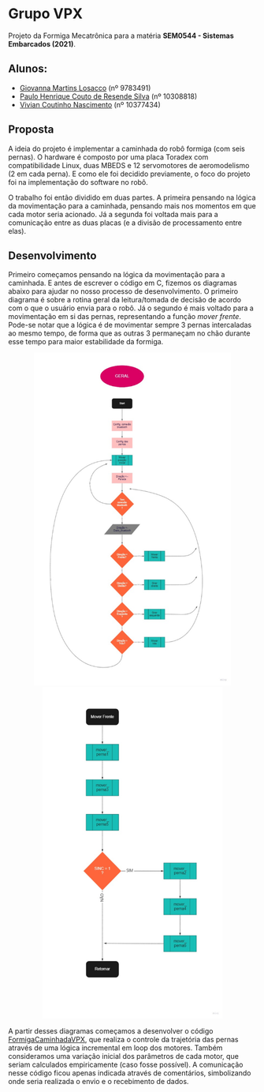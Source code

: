 # Grupo VPX

Projeto da Formiga Mecatrônica para a matéria **SEM0544 - Sistemas Embarcados (2021)**. 

## Alunos:

* [Giovanna Martins Losacco](https://github.com/gilosacco) (nº 9783491)
* [Paulo Henrique Couto de Resende Silva](https://github.com/paulohenriquecrs) (nº 10308818)
* [Vivian Coutinho Nascimento](https://github.com/vivcoutinho) (nº 10377434)

## Proposta

A ideia do projeto é implementar a caminhada do robô formiga (com seis pernas). O hardware é composto por uma placa Toradex com compatibilidade Linux, duas MBEDS e 12 servomotores de aeromodelismo (2 em cada perna). E como ele foi decidido previamente, o foco do projeto foi na implementação do software no robô.

O trabalho foi então dividido em duas partes. A primeira pensando na lógica da movimentação para a caminhada, pensando mais nos momentos em que cada motor seria acionado. Já a segunda foi voltada mais para a comunicação entre as duas placas (e a divisão de processamento entre elas).

## Desenvolvimento

Primeiro começamos pensando na lógica da movimentação para a caminhada. E antes de escrever o código em C, fizemos os diagramas abaixo para ajudar no nosso processo de desenvolvimento. O primeiro diagrama é sobre a rotina geral da leitura/tomada de decisão de acordo com o que o usuário envia para o robô. Já o segundo é mais voltado para a movimentação em si das pernas, representando a função *mover frente*. Pode-se notar que a lógica é de movimentar sempre 3 pernas intercaladas ao mesmo tempo, de forma que as outras 3 permaneçam no chão durante esse tempo para maior estabilidade da formiga.

<p align="center">
<img src="diagrama1.png" width ="400">
<img src="diagrama2.png" width="366">
</p>

A partir desses diagramas começamos a desenvolver o código [FormigaCaminhadaVPX](FormigaCaminhadaVPX.c), que realiza o controle da trajetória das pernas através de uma lógica incremental em loop dos motores. Também consideramos uma variação inicial dos parâmetros de cada motor, que seriam calculados empiricamente (caso fosse possível). A comunicação nesse código ficou apenas indicada através de comentários, simbolizando onde seria realizada o envio e o recebimento de dados.
